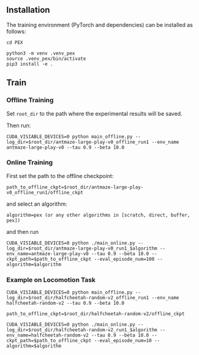 

## Installation
The training environment (PyTorch and dependencies) can be installed as follows:

```
cd PEX

python3 -m venv .venv_pex
source .venv_pex/bin/activate
pip3 install -e .
```

## Train

### Offline Training

Set ```root_dir``` to the path where the experimental results will be saved.

Then run:

```
CUDA_VISIABLE_DEVICES=0 python main_offline.py --log_dir=$root_dir/antmaze-large-play-v0_offline_run1 --env_name antmaze-large-play-v0 --tau 0.9 --beta 10.0
```

### Online Training
First set the path to the offline checkpoint:
```
path_to_offline_ckpt=$root_dir/antmaze-large-play-v0_offline_run1/offline_ckpt
```

and select an algorithm:
```
algorithm=pex (or any other algorithms in [scratch, direct, buffer, pex])
```

and then run
```
CUDA_VISIABLE_DEVICES=0 python ./main_online.py --log_dir=$root_dir/antmaze-large-play-v0_run1_$algorithm --env_name=antmaze-large-play-v0 --tau 0.9 --beta 10.0 --ckpt_path=$path_to_offline_ckpt --eval_episode_num=100 --algorithm=$algorithm
```


### Example on Locomotion Task

```
CUDA_VISIABLE_DEVICES=0 python main_offline.py --log_dir=$root_dir/halfcheetah-random-v2_offline_run1 --env_name halfcheetah-random-v2 --tau 0.9 --beta 10.0

path_to_offline_ckpt=$root_dir/halfcheetah-random-v2/offline_ckpt

CUDA_VISIABLE_DEVICES=0 python ./main_online.py --log_dir=$root_dir/halfcheetah-random-v2_run1_$algorithm --env_name=halfcheetah-random-v2 --tau 0.9 --beta 10.0 --ckpt_path=$path_to_offline_ckpt --eval_episode_num=10 --algorithm=$algorithm
```
